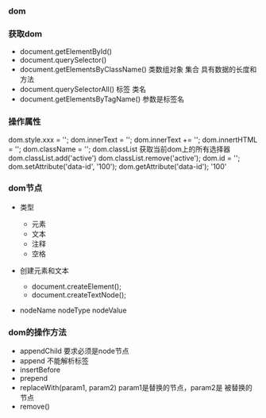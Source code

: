 ### dom

### 获取dom
- document.getElementById()
- document.querySelector()
- document.getElementsByClassName() 类数组对象 集合 具有数据的长度和方法
- document.querySelectorAll() 标签  类名
- document.getElementsByTagName() 参数是标签名

### 操作属性
dom.style.xxx = '';
dom.innerText = '';
dom.innerText += '';
dom.innertHTML = '';
dom.className = '';
dom.classList 获取当前dom上的所有选择器
dom.classList.add('active')
dom.classList.remove('active');
dom.id = '';
dom.setAttribute('data-id', '100');
dom.getAttribute('data-id'); '100'


### dom节点

- 类型
    - 元素
    - 文本
    - 注释
    - 空格
- 创建元素和文本
    - document.createElement();
    - document.createTextNode();

- nodeName nodeType nodeValue


### dom的操作方法 
- appendChild  要求必须是node节点
- append 不能解析标签
- insertBefore
- prepend
- replaceWith(param1, param2) param1是替换的节点，param2是 被替换的节点
- remove()




